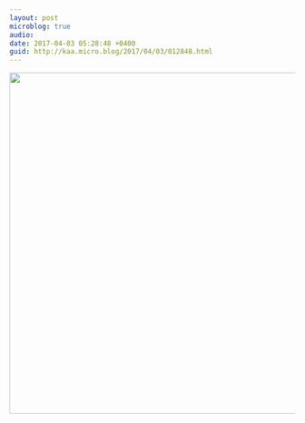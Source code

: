 ```yaml
---
layout: post
microblog: true
audio: 
date: 2017-04-03 05:28:48 +0400
guid: http://kaa.micro.blog/2017/04/03/012848.html
---
```



<img src="https://www.kaa.bz/uploads/2018/9ee81d4060.jpg" width="600" height="600" />
